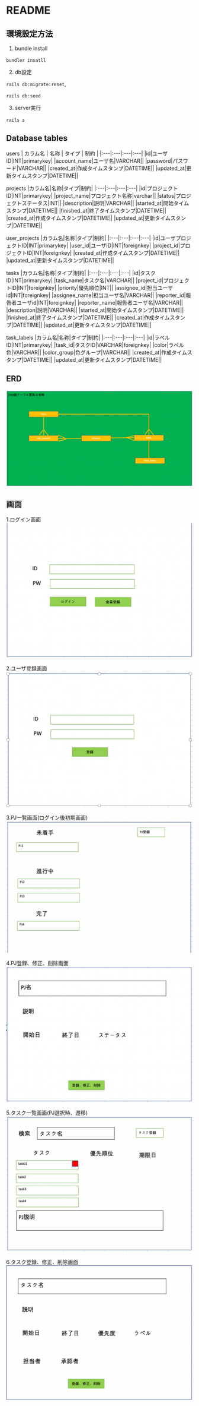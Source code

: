 # README

## 環境設定方法
1. bundle install

`bundler insatll`

2. db設定

`rails db:migrate:reset`,

`rails db:seed`

3. server実行

`rails s`

## Database tables

users
| カラム名 | 名称 | タイプ | 制約 |
|:---|:---|:---|:---|
|id|ユーザID|INT|primarykey|
|account_name|ユーザ名|VARCHAR||
|password|パスワード|VARCHAR||
|created_at|作成タイムスタンプ|DATETIME||
|updated_at|更新タイムスタンプ|DATETIME||

projects
|カラム名|名称|タイプ|制約|
|:---|:---|:---|:---|
|id|プロジェクトID|INT|primarykey|
|project_name|プロジェクト名称|varchar||
|status|プロジェクトステータス|INT||
|description|説明|VARCHAR||
|started_at|開始タイムスタンプ|DATETIME||
|finished_at|終了タイムスタンプ|DATETIME||
|created_at|作成タイムスタンプ|DATETIME||
|updated_at|更新タイムスタンプ|DATETIME||

user_projects
|カラム名|名称|タイプ|制約|
|:---|:---|:---|:---|
|id|ユーザプロジェクトID|INT|primarykey|
|user_id|ユーザID|INT|foreignkey|
|project_id|プロジェクトID|INT|foreignkey|
|created_at|作成タイムスタンプ|DATETIME||
|updated_at|更新タイムスタンプ|DATETIME||

tasks
|カラム名|名称|タイプ|制約|
|:---|:---|:---|:---|
|id|タスクID|INT|primarykey|
|task_name|タスク名|VARCHAR||
|project_id|プロジェクトID|INT|foreignkey|
|priority|優先順位|INT||
|assignee_id|担当ユーザid|INT|foreignkey|
|assignee_name|担当ユーザ名|VARCHAR||
|reporter_id|報告者ユーザid|INT|foreignkey|
|reporter_name|報告者ユーザ名|VARCHAR||
|description|説明|VARCHAR||
|started_at|開始タイムスタンプ|DATETIME||
|finished_at|終了タイムスタンプ|DATETIME||
|created_at|作成タイムスタンプ|DATETIME||
|updated_at|更新タイムスタンプ|DATETIME||

task_labels
|カラム名|名称|タイプ|制約|
|:---|:---|:---|:---|
|id|ラベルID|INT|primarykey|
|task_id|タスクID|VARCHAR|foreignkey|
|color|ラベル色|VARCHAR||
|color_group|色グループ|VARCHAR||
|created_at|作成タイムスタンプ|DATETIME||
|updated_at|更新タイムスタンプ|DATETIME||

## ERD
![image](pics/erd.png)

## 画面

1.ログイン画面
![image](pics/login_page.png)

2.ユーザ登録画面
![image](pics/register_page.png)

3.PJ一覧画面(ログイン後初期画面)
![image](pics/pj_page.png)

4.PJ登録、修正、削除画面
![image](pics/pj_modify_page.png)

5.タスク一覧画面(PJ選択時、遷移)
![image](pics/task_page.png)

6.タスク登録、修正、削除画面
![image](pics/task_upload.png)



